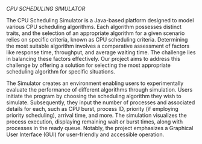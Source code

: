 
*CPU SCHEDULING SIMULATOR*

The CPU Scheduling Simulator is a Java-based platform designed to model various CPU scheduling algorithms. Each algorithm possesses distinct traits, and the selection of an appropriate algorithm for a given scenario relies on specific criteria, known as CPU scheduling criteria. Determining the most suitable algorithm involves a comparative assessment of factors like response time, throughput, and average waiting time. The challenge lies in balancing these factors effectively. Our project aims to address this challenge by offering a solution for selecting the most appropriate scheduling algorithm for specific situations.

The Simulator creates an environment enabling users to experimentally evaluate the performance of different algorithms through simulation. Users initiate the program by choosing the scheduling algorithm they wish to simulate. Subsequently, they input the number of processes and associated details for each, such as CPU burst, process ID, priority (if employing priority scheduling), arrival time, and more. The simulation visualizes the process execution, displaying remaining wait or burst times, along with processes in the ready queue. Notably, the project emphasizes a Graphical User Interface (GUI) for user-friendly and accessible operation.



